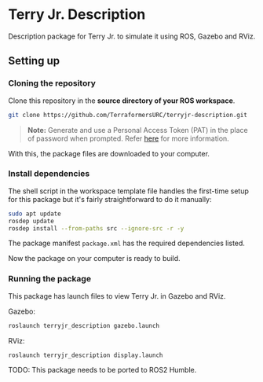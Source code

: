 # Terry Jr. Description

Description package for Terry Jr. to simulate it using ROS, Gazebo and RViz.

## Setting up

### Cloning the repository

Clone this repository in the **source directory of your ROS workspace**.

```bash
git clone https://github.com/TerraformersURC/terryjr-description.git
```

> **Note:** Generate and use a Personal Access Token (PAT) in the place of password when prompted. Refer [here](https://docs.github.com/en/authentication/keeping-your-account-and-data-secure/managing-your-personal-access-tokens) for more information.

With this, the package files are downloaded to your computer.

### Install dependencies

The shell script in the workspace template file handles the first-time setup
for this package but it's fairly straightforward to do it manually:

```bash
sudo apt update
rosdep update
rosdep install --from-paths src --ignore-src -r -y
```

The package manifest `package.xml` has the required dependencies listed.

Now the package on your computer is ready to build.

### Running the package

This package has launch files to view Terry Jr. in Gazebo and RViz.

Gazebo:

```bash
roslaunch terryjr_description gazebo.launch
```

RViz:

```bash
roslaunch terryjr_description display.launch
```

TODO: This package needs to be ported to ROS2 Humble.
